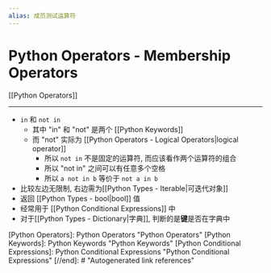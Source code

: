 ```yaml
---
alias: 成员测试运算符
---
```


# Python Operators - Membership Operators

[[Python Operators]]

---

* `in` 和 `not in`
    * 其中 "in" 和 "not" 是两个 [[Python Keywords]]
    * 而 "not" 实际为 [[Python Operators - Logical Operators|logical operator]]
        * 所以 `not in` 不是固定的运算符, 而应该看作两个运算符的组合
        * 所以 "not in" 之间可以有任意多个空格
        * 所以 `a not in b` 等价于 `not a in b`
* 比较左边无限制, 右边需为[[Python Types - Iterable|可迭代对象]]
* 返回 [[Python Types - bool|bool]] 值
* 经常用于 [[Python Conditional Expressions]] 中
* 对于[[Python Types - Dictionary|字典]], 判断的是**键**是否在字典中

[//begin]: # "Autogenerated link references for markdown compatibility"
[Python Operators]: Python Operators "Python Operators"
[Python Keywords]: Python Keywords "Python Keywords"
[Python Conditional Expressions]: Python Conditional Expressions "Python Conditional Expressions"
[//end]: # "Autogenerated link references"